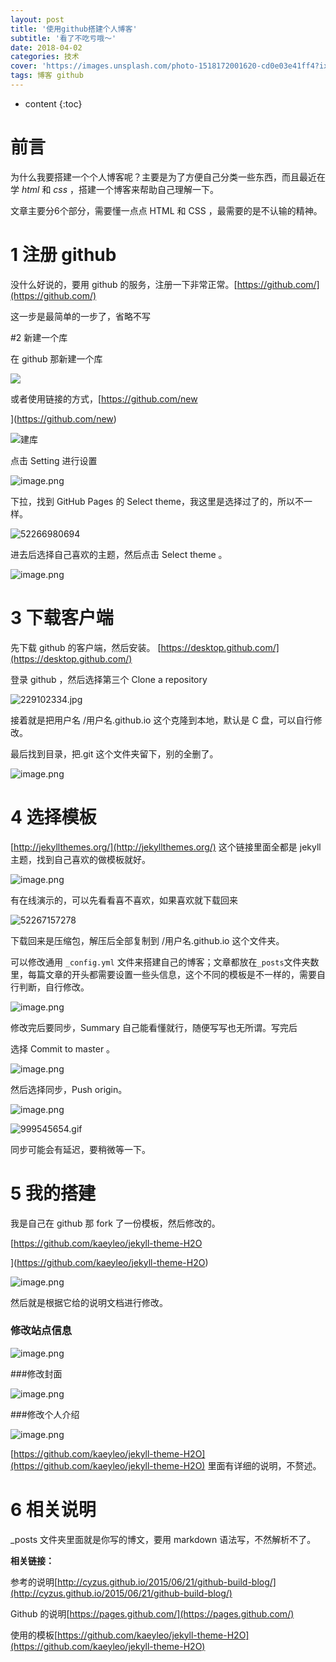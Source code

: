```yaml
---
layout: post
title: '使用github搭建个人博客'
subtitle: '看了不吃亏哦～'
date: 2018-04-02
categories: 技术
cover: 'https://images.unsplash.com/photo-1518172001620-cd0e03e41ff4?ixlib=rb-0.3.5&s=9b2b996cbae53d6b9d97e8d2629cf565&auto=format&fit=crop&w=1955&q=80'
tags: 博客 github
---
```


* content
{:toc}


# 前言

为什么我要搭建一个个人博客呢？主要是为了方便自己分类一些东西，而且最近在学 *html* 和 *css* ，搭建一个博客来帮助自己理解一下。

文章主要分6个部分，需要懂一点点 HTML 和 CSS ，最需要的是不认输的精神。

# 1  注册 github



没什么好说的，要用 github 的服务，注册一下非常正常。[https://github.com/](https://github.com/)

这一步是最简单的一步了，省略不写

#2  新建一个库  

在 github 那新建一个库

![](https://upload-images.jianshu.io/upload_images/2989110-9cc70efff22ea703.png?imageMogr2/auto-orient/strip%7CimageView2/2/w/1240)



或者使用链接的方式，[https://github.com/new

](https://github.com/new)

![建库](https://upload-images.jianshu.io/upload_images/2989110-274c9c0504bc6af2.png?imageMogr2/auto-orient/strip%7CimageView2/2/w/1240)



点击 Setting 进行设置



![image.png](https://upload-images.jianshu.io/upload_images/2989110-89cb3e1a595b248d.png?imageMogr2/auto-orient/strip%7CimageView2/2/w/1240)



下拉，找到 GitHub Pages 的 Select theme，我这里是选择过了的，所以不一样。



![52266980694](C:\Users\ASUS\AppData\Local\Temp\1522669806941.png)



进去后选择自己喜欢的主题，然后点击 Select theme 。



![image.png](https://upload-images.jianshu.io/upload_images/2989110-0fe242e9f8963bff.png?imageMogr2/auto-orient/strip%7CimageView2/2/w/1240)



# 3  下载客户端

先下载 github 的客户端，然后安装。 [https://desktop.github.com/](https://desktop.github.com/)

登录 github ，然后选择第三个 Clone a repository 



![229102334.jpg](https://upload-images.jianshu.io/upload_images/2989110-ecc5eea2abe72730.jpg?imageMogr2/auto-orient/strip%7CimageView2/2/w/1240)



接着就是把用户名 /用户名.github.io 这个克隆到本地，默认是 C 盘，可以自行修改。

最后找到目录，把.git 这个文件夹留下，别的全删了。



![image.png](https://upload-images.jianshu.io/upload_images/2989110-bfd6ae31d295d606.png?imageMogr2/auto-orient/strip%7CimageView2/2/w/1240)



# 4  选择模板

[http://jekyllthemes.org/](http://jekyllthemes.org/) 这个链接里面全都是 jekyll 主题，找到自己喜欢的做模板就好。



![image.png](https://upload-images.jianshu.io/upload_images/2989110-d180f2491f66a55c.png?imageMogr2/auto-orient/strip%7CimageView2/2/w/1240)



有在线演示的，可以先看看喜不喜欢，如果喜欢就下载回来



![52267157278](C:\Users\ASUS\AppData\Local\Temp\1522671572782.png)



下载回来是压缩包，解压后全部复制到  /用户名.github.io 这个文件夹。

可以修改通用 `_config.yml` 文件来搭建自己的博客；文章都放在`_posts`文件夹数里，每篇文章的开头都需要设置一些头信息，这个不同的模板是不一样的，需要自行判断，自行修改。



![image.png](https://upload-images.jianshu.io/upload_images/2989110-e5bdb52094df1827.png?imageMogr2/auto-orient/strip%7CimageView2/2/w/1240)



修改完后要同步，Summary 自己能看懂就行，随便写写也无所谓。写完后

选择 Commit to master 。



![image.png](https://upload-images.jianshu.io/upload_images/2989110-58166734bb18b0d8.png?imageMogr2/auto-orient/strip%7CimageView2/2/w/1240)



然后选择同步，Push origin。



![image.png](https://upload-images.jianshu.io/upload_images/2989110-65a024cd2f389a17.png?imageMogr2/auto-orient/strip%7CimageView2/2/w/1240)



![999545654.gif](https://upload-images.jianshu.io/upload_images/2989110-d45ec3c0ed27990c.gif?imageMogr2/auto-orient/strip)



同步可能会有延迟，要稍微等一下。

# 5  我的搭建

我是自己在 github 那 fork 了一份模板，然后修改的。

[https://github.com/kaeyleo/jekyll-theme-H2O

](https://github.com/kaeyleo/jekyll-theme-H2O)

![image.png](https://upload-images.jianshu.io/upload_images/2989110-0e41573ce047f49d.png?imageMogr2/auto-orient/strip%7CimageView2/2/w/1240)



然后就是根据它给的说明文档进行修改。

### 修改站点信息

![image.png](https://upload-images.jianshu.io/upload_images/2989110-5f7cd2580f41895e.png?imageMogr2/auto-orient/strip%7CimageView2/2/w/1240)

###修改封面

![image.png](https://upload-images.jianshu.io/upload_images/2989110-5164b31454b2724d.png?imageMogr2/auto-orient/strip%7CimageView2/2/w/1240)

###修改个人介绍

![image.png](https://upload-images.jianshu.io/upload_images/2989110-86ae80125e3e3ed8.png?imageMogr2/auto-orient/strip%7CimageView2/2/w/1240)

[https://github.com/kaeyleo/jekyll-theme-H2O](https://github.com/kaeyleo/jekyll-theme-H2O) 里面有详细的说明，不赘述。

# 6  相关说明

_posts 文件夹里面就是你写的博文，要用 markdown 语法写，不然解析不了。



**相关链接：**

参考的说明[http://cyzus.github.io/2015/06/21/github-build-blog/](http://cyzus.github.io/2015/06/21/github-build-blog/)

Github 的说明[https://pages.github.com/](https://pages.github.com/)

使用的模板[https://github.com/kaeyleo/jekyll-theme-H2O](https://github.com/kaeyleo/jekyll-theme-H2O)

